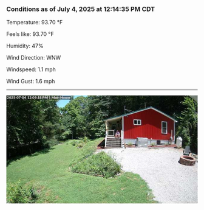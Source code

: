 ### Conditions as of July 4, 2025 at 12:14:35 PM CDT 

Temperature: 93.70 &deg;F

Feels like: 93.70 &deg;F

Humidity: 47%

Wind Direction: WNW

Windspeed: 1.1 mph

Wind Gust: 1.6 mph

---

<img src="./images/latest.jpeg"/>


